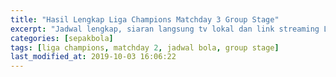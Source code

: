```yaml
---
title: "Hasil Lengkap Liga Champions Matchday 3 Group Stage"
excerpt: "Jadwal lengkap, siaran langsung tv lokal dan link streaming Liga Champions Matchday 3 Group stage" 
categories: [sepakbola]
tags: [liga champions, matchday 2, jadwal bola, group stage]
last_modified_at: 2019-10-03 16:06:22
---
```

